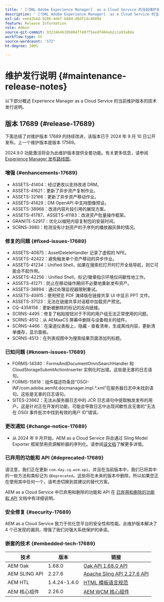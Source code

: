 ```yaml
---
title: ' [!DNL Adobe Experience Manager]  as a Cloud Service 的当前维护发行说明。'
description: ' [!DNL Adobe Experience Manager]  as a Cloud Service 的当前维护发行说明。'
exl-id: eee42b4d-9206-4ebf-b88d-d8df14c46094
feature: Release Information
role: Admin
source-git-commit: 9323464610b804ff407f5eedf404ab2cca93a8da
workflow-type: ht
source-wordcount: '572'
ht-degree: 100%

---
```



# 维护发行说明 {#maintenance-release-notes}

以下部分概述 Experience Manager as a Cloud Service 的当前维护版本的技术发行说明。

## 版本 17689 {#release-17689}

下面总结了对维护版本 17689 的持续改进，该版本已于 2024 年 9 月 10 日公开发布。上一个维护版本是版本 17569。

2024.9.0 功能激活将会为此维护版本提供全套功能。有关更多信息，请参阅[ Experience Manager 发布路线图](https://experienceleague.adobe.com/zh-hans/docs/experience-manager-release-information/aem-release-updates/update-releases-roadmap)。

### 增强 {#enhancements-17689}

* ASSETS-41404：经过更改以支持改进 DRM。
* ASSETS-41621：更新了异步资产复制作业。
* ASSETS-32166：更新了异步资产移动作业。
* ASSETS-41429：DM OpenAPI 中支持图像预设。
* ASSETS-38968：改进内容片段引用的展现方案。
* ASSETS-41787、ASSETS-41183：改进资产批量操作框架。
* GRANITE-52917：优化以缩短内容复制包的安装时间。
* SCRNS-3980：检测没有计划资产的子序列的播放器灰屏的情况。

### 修复的问题 {#fixed-issues-17689}

* ASSETS-40875：AssetDeleteHandler 记录了虚假的 NPE。
* ASSETS-42422：避免触发单个资产移动的异步作业。
* ASSETS-41234：Unified Shell，如果在搜索栏打开时打开全局导航，则它可能会不起作用。
* ASSETS-42256：Unified Shell，标记/徽章指示环境仅间歇性地工作。
* ASSETS-41271：防止在移动操作期间不必要地重新发布资产。
* ASSETS-38894：通过处理监视器限制重试。
* ASSETS-40815：使用预览 PDF 演绎版在链接共享 UI 中显示 PPT 文件。
* ASSETS-37123：无法在链接共享对话框中加载资产预览。
* CQ-4358156：更新被删除的标记的反向链接。
* SCRNS-4495：修复了粘贴按钮对于不同的用户组无法正常使用的问题。
* SCRNS-4512：从 AEMaaCS 屏幕中删除与设备相关的组件。
* SCRNS-4466：在渠道仪表板上，隐藏 - 查看清单，生成离线内容，更新清单缓存，显示面板。
* SCRNS-4513：在列表视图中为搜索结果页面添加列标题。

### 已知问题 {#known-issues-17689}

* FORMS-14340：FormsAndDocumentOmniSearchHandler 和 CloudStorageSubmitActionInserter 实例化时出错。这些是无害的日志语句。
* FORMS-15818：组件描述符条目“OSGI-INF/com.adobe.aemfd.docmanager.impl.*.xml”在服务器日志中未找到语句。这些是无害的日志语句。
* SITES-23662：无法从服务器日志中的 JCR 日志语句中提取触发发布的用户。这是针对正在开发的功能，可能会导致日志中出现间歇性且无害的“无法在 OSGI 事件批次中找到有效的用户 ID”错误。

### 更改通知 {#change-notice-17689}

* 从 2024 年 9 月开始，AEM as a Cloud Service 将会通过 Sling Model Exporter 框架禁用资源解析器的序列化。请参阅[该文档](/help/implementing/developing/hybrid/disallow-the-serialization-of-resourceresolvers-via-sling-model-exporter.md)了解更多详情。

### 已弃用的功能和 API {#deprecated-17689}

请注意，我们正在更新 `com.day.cq.wcm.api`，并且在当前版本中，我们已将其中的一些方法和类标记为 `@Deprecated`。这些将在未来的版本中删除，所以如果您正在使用其中任何一个，请考虑切换到其建议的替代方案。

AEM as a Cloud Service 中已弃用和删除的功能和 API 在 [已弃用和删除的功能和 API](/help/release-notes/deprecated-removed-features.md) 文档中有详细说明。

### 安全修复 {#security-17689}

AEM as a Cloud Service 致力于优化您平台的安全性和性能。此维护版本解决了 4 个已发现的漏洞，增强了我们对强大系统保护的承诺。

### 嵌套的技术 {#embedded-tech-17689}

| 技术 | 版本 | 链接 |
|---|---|---|
| AEM Oak | 1.68.0 | [Oak API 1.68.0 API](https://www.javadoc.io/doc/org.apache.jackrabbit/oak-api/1.68.0/index.html) |
| AEM SLING API | 2.27.6 | [Apache Sling API 2.27.6 API](https://www.javadoc.io/doc/org.apache.sling/org.apache.sling.api/latest/index.html) |
| AEM HTL | 1.4.24-1.4.0 | [HTML 模板语言规范](https://github.com/adobe/htl-spec) |
| AEM 核心组件 | 2.26.0 | [AEM WCM 核心组件](https://github.com/adobe/aem-core-wcm-components) |
